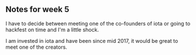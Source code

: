 ## Notes for week 5

I have to decide between meeting one of the co-founders of iota or going to hackfest on time and I'm a little shock. 

I am invested in iota and have been since mid 2017, it would be great to meet one of the creators.